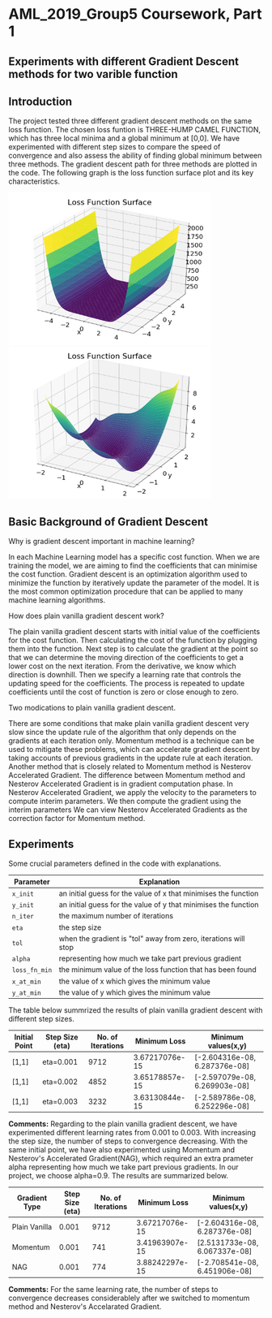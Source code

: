 ﻿# AML_2019_Group5 Coursework, Part 1
Experiments with different Gradient Descent methods for two varible function
---

## Introduction
The project tested three different gradient descent methods on the same loss function. The chosen loss funtion is THREE-HUMP CAMEL FUNCTION, which has three local minima and a global minimum at [0,0]. We have experimented with different step sizes to compare the speed of convergence and also assess the ability of finding global minimum between three methods. The gradient descent path for three methods are plotted in the code. The following graph is the loss function surface plot and its key characteristics.
<p align="left">
  <img width="400" height="300" src="https://github.com/BigLightMing/AML_2019_Group5/blob/master/images/Loss%20Function%20Surface.png"/400/300>
  <img width="400" height="300" src="https://github.com/BigLightMing/AML_2019_Group5/blob/master/images/Key%20characteristic.png"/400/300>
</p>

## Basic Background of Gradient Descent
Why is gradient descent important in machine learning?

In each Machine Learning model has a specific cost function. When we are training the model, we are aiming to find the coefficients that can minimise the cost function. Gradient descent is an optimization algorithm used to minimize the function by iteratively update the parameter of the model. It is the most common optimization procedure that can be applied to many machine learning algorithms.

How does plain vanilla gradient descent work?

The plain vanilla gradient descent starts with initial value of the coefficients for the cost function. Then calculating the cost of the function by plugging them into the function. Next step is to calculate the gradient at the point so that we can determine the moving direction of the coefficients to get a lower cost on the next iteration. From the derivative, we know which direction is downhill. Then we specify a learning rate that controls the updating speed for the coefficients. The process is repeated to update coefficients until the cost of function is zero or close enough to zero.

Two modications to plain vanilla gradient descent.

There are some conditions that make plain vanilla gradient descent very slow since the update rule of the algorithm that only depends on the gradients at each iteration only. Momentum method is a technique can be used to mitigate these problems, which can accelerate gradient descent by taking accounts of previous gradients in the update rule at each iteration. Another method that is closely related to Momentum method is Nesterov Accelerated Gradient. The difference between Momentum method and Nesterov Accelerated Gradient is in gradient computation phase. In Nesterov Accelerated Gradient, we apply the velocity  to the parameters to compute interim parameters. We then compute the gradient using the interim parameters We can view Nesterov Accelerated Gradients as the correction factor for Momentum method.

## Experiments
Some crucial parameters defined in the code with explanations.

| Parameter      | Explanation |
|----------------|-------------|
|`x_init`             | an initial guess for the value of x that minimises the function|
|`y_init`             | an initial guess for the value of y that minimises the function|
|`n_iter`             | the maximum number of iterations|
|`eta`                | the step size           |
|`tol`                | when the gradient is "tol" away from zero, iterations will stop |
|`alpha`              | representing how much we take part previous gradient    |
|`loss_fn_min`        | the minimum value of the loss function that has been found     |
|`x_at_min`           | the value of x which gives the minimum value     |
|`y_at_min`           | the value of y which gives the minimum value    |

The table below summrized the results of plain vanilla gradient descent with different step sizes.

| Initial Point |Step Size (eta) | No. of Iterations | Minimum Loss |  Minimum values(x,y)  |
| --- | ---| ---| --- | --- |
| [1,1]      |eta=0.001       |        9712         |   3.67217076e-15 |[-2.604316e-08, 6.287376e-08]    |
| [1,1]      |eta=0.002       |        4852         |   3.65178857e-15 |[-2.597079e-08, 6.269903e-08]    |
| [1,1]      |eta=0.003       |        3232         |   3.63130844e-15 |[-2.589786e-08, 6.252296e-08]    |

**Comments:** Regarding to the plain vanilla gradient descent, we have experimented different learning rates from 0.001 to 0.003. With increasing the step size, the number of steps to convergence decreasing. With the same initial point, we have also experimented using Momentum and Nesterov's Accelerated Gradient(NAG), which required an extra prameter alpha representing how much we take part previous gradients. In our project, we choose alpha=0.9. The results are summarized below.

| Gradient Type | Step Size (eta) | No. of Iterations | Minimum Loss |  Minimum values(x,y)  |
| ---| ---| --- | --- | --- | 
| Plain Vanilla | 0.001 | 9712 | 3.67217076e-15 | [-2.604316e-08, 6.287376e-08] |
| Momentum      | 0.001 | 741  | 3.41963907e-15 | [2.5131733e-08, 6.067337e-08] |
| NAG           | 0.001 | 774  | 3.88242297e-15 | [-2.708541e-08, 6.451906e-08] |

**Comments:** For the same learning rate, the number of steps to convergence decreases considerablely after we switched to momentum method and Nesterov's Accelarated Gradient.
